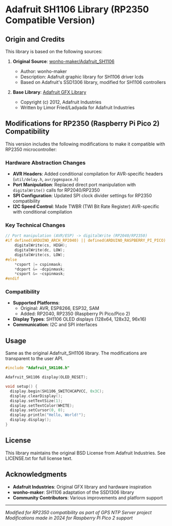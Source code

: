 # Adafruit SH1106 Library (RP2350 Compatible Version)

## Origin and Credits

This library is based on the following sources:

1. **Original Source**: [wonho-maker/Adafruit_SH1106](https://github.com/wonho-maker/Adafruit_SH1106)
   - Author: wonho-maker
   - Description: Adafruit graphic library for SH1106 driver lcds
   - Based on Adafruit's SSD1306 library, modified for SH1106 controllers

2. **Base Library**: [Adafruit GFX Library](https://github.com/adafruit/Adafruit-GFX-Library)
   - Copyright (c) 2012, Adafruit Industries
   - Written by Limor Fried/Ladyada for Adafruit Industries

## Modifications for RP2350 (Raspberry Pi Pico 2) Compatibility

This version includes the following modifications to make it compatible with RP2350 microcontroller:

### Hardware Abstraction Changes
- **AVR Headers**: Added conditional compilation for AVR-specific headers (`util/delay.h`, `avr/pgmspace.h`)
- **Port Manipulation**: Replaced direct port manipulation with `digitalWrite()` calls for RP2040/RP2350
- **SPI Configuration**: Updated SPI clock divider settings for RP2350 compatibility
- **I2C Speed Control**: Made TWBR (TWI Bit Rate Register) AVR-specific with conditional compilation

### Key Technical Changes
```cpp
// Port manipulation (AVR/ESP) -> digitalWrite (RP2040/RP2350)
#if defined(ARDUINO_ARCH_RP2040) || defined(ARDUINO_RASPBERRY_PI_PICO) || defined(ARDUINO_RASPBERRY_PI_PICO2)
    digitalWrite(cs, HIGH);
    digitalWrite(dc, LOW);
    digitalWrite(cs, LOW);
#else
    *csport |= cspinmask;
    *dcport &= ~dcpinmask;
    *csport &= ~cspinmask;
#endif
```

### Compatibility
- **Supported Platforms**: 
  - Original: AVR, ESP8266, ESP32, SAM
  - Added: RP2040, RP2350 (Raspberry Pi Pico/Pico 2)
- **Display Types**: SH1106 OLED displays (128x64, 128x32, 96x16)
- **Communication**: I2C and SPI interfaces

## Usage

Same as the original Adafruit_SH1106 library. The modifications are transparent to the user API.

```cpp
#include "Adafruit_SH1106.h"

Adafruit_SH1106 display(OLED_RESET);

void setup() {
  display.begin(SH1106_SWITCHCAPVCC, 0x3C);
  display.clearDisplay();
  display.setTextSize(1);
  display.setTextColor(WHITE);
  display.setCursor(0, 0);
  display.println("Hello, World!");
  display.display();
}
```

## License

This library maintains the original BSD License from Adafruit Industries.
See LICENSE.txt for full license text.

## Acknowledgments

- **Adafruit Industries**: Original GFX library and hardware inspiration
- **wonho-maker**: SH1106 adaptation of the SSD1306 library
- **Community Contributors**: Various improvements and platform support

---
*Modified for RP2350 compatibility as part of GPS NTP Server project*
*Modifications made in 2024 for Raspberry Pi Pico 2 support*